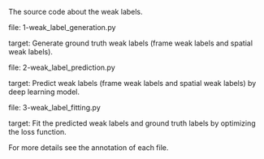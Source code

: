 The source code about the weak labels.

file: 1-weak_label_generation.py

target: Generate ground truth weak labels (frame weak labels and spatial weak labels).

file: 2-weak_label_prediction.py

target: Predict weak labels (frame weak labels and spatial weak labels) by deep learning model.

file: 3-weak_label_fitting.py

target: Fit the predicted weak labels and ground truth labels by optimizing the loss function.

For more details see the annotation of each file.
